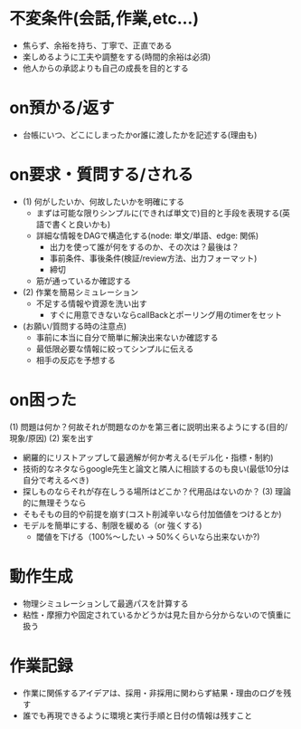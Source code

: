 
不変条件(会話,作業,etc...)
====================

 * 焦らず、余裕を持ち、丁寧で、正直である
 * 楽しめるように工夫や調整をする(時間的余裕は必須)
 * 他人からの承認よりも自己の成長を目的とする

on預かる/返す
===============

 * 台帳にいつ、どこにしまったかor誰に渡したかを記述する(理由も)

on要求・質問する/される
===========================

* (1) 何がしたいか、何故したいかを明確にする
    * まずは可能な限りシンプルに(できれば単文で)目的と手段を表現する(英語で書くと良いかも)
    * 詳細な情報をDAGで構造化する(node: 単文/単語、edge: 関係)
        - 出力を使って誰が何をするのか、その次は？最後は？
        - 事前条件、事後条件(検証/review方法、出力フォーマット)
        - 締切
    * 筋が通っているか確認する
* (2) 作業を簡易シミュレーション
    * 不足する情報や資源を洗い出す
        - すぐに用意できないならcallBackとポーリング用のtimerをセット
* (お願い/質問する時の注意点)
    * 事前に本当に自分で簡単に解決出来ないか確認する
    * 最低限必要な情報に絞ってシンプルに伝える
    * 相手の反応を予想する

on困った
=====================

(1) 問題は何か？何故それが問題なのかを第三者に説明出来るようにする(目的/現象/原因)
(2) 案を出す
  - 網羅的にリストアップして最適解が何か考える(モデル化・指標・制約)
  - 技術的なネタならgoogle先生と論文と隣人に相談するのも良い(最低10分は自分で考えるべき)
  - 探しものならそれが存在しうる場所はどこか？代用品はないのか？
(3) 理論的に無理そうなら
  - そもそもの目的や前提を崩す(コスト削減辛いなら付加価値をつけるとか)
  - モデルを簡単にする、制限を緩める（or 強くする)
    - 閾値を下げる（100%〜したい -> 50%くらいなら出来ないか?)

動作生成
===========================

 * 物理シミュレーションして最適パスを計算する
 * 粘性・摩擦力や固定されているかどうかは見た目から分からないので慎重に扱う

作業記録
=====================

 * 作業に関係するアイデアは、採用・非採用に関わらず結果・理由のログを残す
 * 誰でも再現できるように環境と実行手順と日付の情報は残すこと


